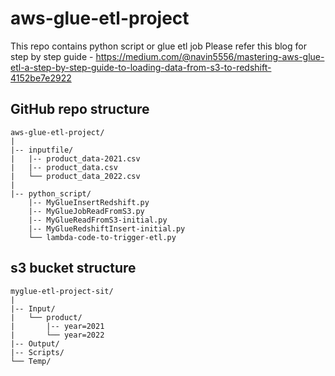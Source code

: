 # aws-glue-etl-project
This repo contains python script or glue etl job
Please refer this blog for step by step guide - https://medium.com/@navin5556/mastering-aws-glue-etl-a-step-by-step-guide-to-loading-data-from-s3-to-redshift-4152be7e2922


## GitHub repo structure
```
aws-glue-etl-project/
|
|-- inputfile/
|   |-- product_data-2021.csv
|   |-- product_data.csv
|   └── product_data_2022.csv
|
|-- python_script/
    |-- MyGlueInsertRedshift.py
    |-- MyGlueJobReadFromS3.py
    |-- MyGlueReadFromS3-initial.py
    |-- MyGlueRedshiftInsert-initial.py
    └── lambda-code-to-trigger-etl.py
```



## s3 bucket structure
```
myglue-etl-project-sit/
|
|-- Input/
|   └── product/
|       |-- year=2021
|       └── year=2022
|-- Output/
|-- Scripts/
└── Temp/
```
